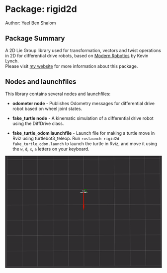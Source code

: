 # Package: rigid2d

Author: Yael Ben Shalom


## Package Summary

A 2D Lie Group library used for transformation, vectors and twist operations in 2D for differential drive robots, based on [Modern Robotics](http://hades.mech.northwestern.edu/index.php/Modern_Robotics) by Kevin Lynch.<br>
Please visit [my website](https://yaelbenshalom.github.io/EKF_SLAM/index.html) for more information about this package.

## Nodes and launchfiles

This library contains several nodes and launchfiles:

- **odometer node** - Publishes Odometry messages for differential drive robot based on wheel joint states.
- **fake_turtle node** - A kinematic simulation of a differential drive robot using the DiffDrive class.

- **fake_turtle_odom launchfile** - Launch file for making a turtle move in Rviz using turtlebot3_teleop. Run `roslaunch rigid2d fake_turtle_odom.launch` to launch the turtle in Rviz, and move it using the `w`, `d`, `x`, `a` letters on your keyboard.

<p align="center">
  <img align="center" src="https://github.com/YaelBenShalom/Sensing_Navigation_and_ML/blob/master/rigid2d/videos/Task_E.gif">
</p>
